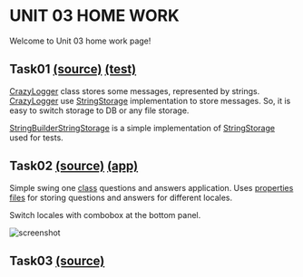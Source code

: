 UNIT 03 HOME WORK
=================

Welcome to Unit 03 home work page!

Task01 [(source)](https://github.com/MuH3gPaB/epam_courses/tree/master/UNIT03/src/main/java/my/epam/unit03/task01) [(test)](https://github.com/MuH3gPaB/epam_courses/tree/master/UNIT03/src/test/java/my/epam/unit03/task01)
------------------------------
[CrazyLogger](https://github.com/MuH3gPaB/epam_courses/blob/master/UNIT03/src/main/java/my/epam/unit03/task01/CrazyLogger.java) class stores some messages, represented by strings.
[CrazyLogger](https://github.com/MuH3gPaB/epam_courses/blob/master/UNIT03/src/main/java/my/epam/unit03/task01/CrazyLogger.java) use [StringStorage](https://github.com/MuH3gPaB/epam_courses/blob/master/UNIT03/src/main/java/my/epam/unit03/task01/StringStorage.java) implementation to store messages.
So, it is easy to switch storage to DB or any file storage.

[StringBuilderStringStorage](https://github.com/MuH3gPaB/epam_courses/blob/master/UNIT03/src/main/java/my/epam/unit03/task01/StringBuilderStringStorage.java) is a simple implementation of [StringStorage](https://github.com/MuH3gPaB/epam_courses/blob/master/UNIT03/src/main/java/my/epam/unit03/task01/StringStorage.java)
used for tests.

Task02 [(source)]() [(app)]()
-----------------------------
Simple swing one [class]() questions and answers application.
Uses [properties files]() for storing questions and answers for
different locales.

Switch locales with combobox at the bottom panel.

![screenshot]()


Task03 [(source)]()
-------------------
